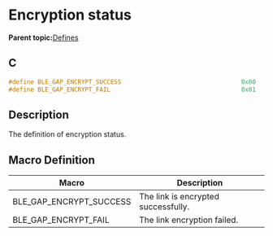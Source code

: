 # Encryption status

**Parent topic:**[Defines](GUID-FB430BFE-A9A9-473D-A588-1240BBD25ADD.md)

## C

```c
#define BLE_GAP_ENCRYPT_SUCCESS                                 0x00
#define BLE_GAP_ENCRYPT_FAIL                                    0x01
```

## Description

The definition of encryption status.

## Macro Definition

|Macro|Description|
|-----|-----------|
|BLE\_GAP\_ENCRYPT\_SUCCESS|The link is encrypted successfully.|
|BLE\_GAP\_ENCRYPT\_FAIL|The link encryption failed.|

